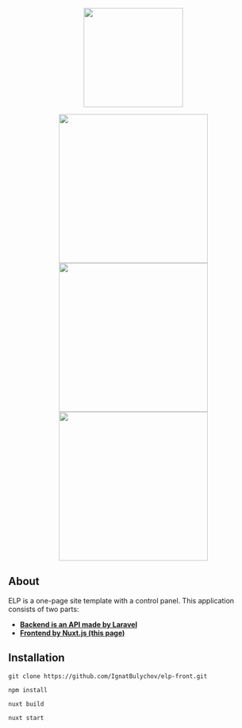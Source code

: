 <p align="center"><img src="http://elp.gearhostpreview.com/files/xXxTopCliP9hPgoAa1zfCoELkuNT9ie5tq3d15fb.png" width="200"></p>

<p align="center">
<img src="http://elp.gearhostpreview.com/files/81WvtWAOq7QhW1aW8R6ZyOHms7YA9wWpj35jekVj.jpeg" width="300">
<img src="http://elp.gearhostpreview.com/files/tE6bsOmW8B9xdtzAextwk4GYK8oKbKIhigWob754.jpeg" width="300">
<img src="http://elp.gearhostpreview.com/files/Yj6WkYJj6n9iSd7VFpthP3KJ6AMvXTdVOPOekx2I.jpeg" width="300">
</p>

## About

ELP is a one-page site template with a control panel. This application consists of two parts:

- **[Backend is an API made by Laravel](https://github.com/IgnatBulychov/elp-back/)**
- **[Frontend by Nuxt.js (this page)](https://github.com/IgnatBulychov/elp-front/)**

## Installation

```
git clone https://github.com/IgnatBulychov/elp-front.git
```

```
npm install
```

```
nuxt build
```

```
nuxt start
```
